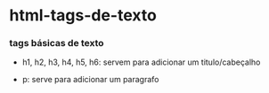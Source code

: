 # html-tags-de-texto

### tags básicas de texto

- h1, h2, h3, h4, h5, h6: servem para adicionar um titulo/cabeçalho

- p: serve para adicionar um paragrafo